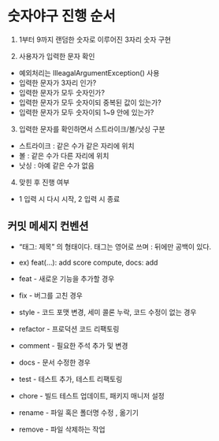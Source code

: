 # 숫자야구 진행 순서

1) 1부터 9까지 랜덤한 숫자로 이루어진 3자리 숫자 구현

2) 사용자가 입력한 문자 확인
  * 예외처리는 IlleagalArgumentException() 사용
  * 입력한 문자가 3자리 인가?
  * 입력한 문자가 모두 숫자인가?
  * 입력한 문자가 모두 숫자이되 중복된 값이 있는가?
  * 입력한 문자가 모두 숫자이되 1~9 안에 있는가?
  
3) 입력한 문자를 확인하면서 스트라이크/볼/낫싱 구분
  * 스트라이크 : 같은 수가 같은 자리에 위치
  * 볼 : 같은 수가 다른 자리에 위치
  * 낫싱 : 아예 같은 수가 없음
  
4) 맞힌 후 진행 여부
  - 1 입력 시 다시 시작, 2 입력 시 종료
  
## 커밋 메세지 컨벤션
- “태그: 제목” 의 형태이다. 태그는 영어로 쓰며 : 뒤에만 공백이 있다.
- ex) feat(…): add score compute, docs: add


- feat - 새로운 기능을 추가할 경우
- fix - 버그를 고친 경우
- style - 코드 포맷 변경, 세미 콜론 누락, 코드 수정이 없는 경우
- refactor - 프로덕션 코드 리팩토링
- comment - 필요한 주석 추가 및 변경
- docs - 문서 수정한 경우
- test - 테스트 추가, 테스트 리팩토링
- chore - 빌드 테스트 업데이트, 패키지 매니저 설정
- rename - 파일 혹은 폴더명 수정 , 옮기기
- remove - 파일 삭제하는 작업